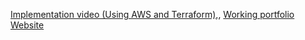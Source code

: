 [Implementation video (Using AWS and Terraform),](https://drive.google.com/drive/folders/11tCLnpEc3g_O4PfQ0irmgxnHXdYIWGEP?usp=drive_link),
[Working portfolio Website](https://tinyurl.com/parinagargportfolio16)
